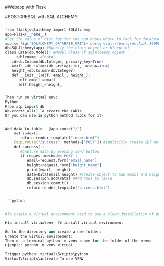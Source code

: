 #Webapp with Flask

#POSTGRESQL with SQL ALCHEMY

```python

from flask_sqlalchemy import SQLAlchemy
app=Flask(__name__)
#Set the value of dict key for the app knows where to look for database
app.config['SQLALCHEMY_DATABASE_URI']='postgresql://postgres:Azul.1995@localhost/height_collector1' 
db=SQLAlchemy(app) #Specify the class object or blueprint
class Data(db.Model): #Model class of sqlalchemy object
   __tablename__="data"
   id=db.Column(db.Integer, primary_key=True)
   email_=db.Column(db.String(120), unique=True)
   height_=db.Column(db.Integer)
   def __init__(self, email_, height_):
      self.email_=email_
      self.height_=height_


Then run on virtual env: 
Python
From app import db
Db.create_all() To create the Table
Or you can use in python method (Look for it)


Add data to table	@app.route("/")
	def index():
	   return render_template("index.html")
	@app.route("/success", methods=['POST']) #implicitly create GET method
	def success():
	   #Capture data by presing send button
	   if request.method=='POST':
	      email=request.form["email_name"]
	      height=request.form["height_name"]
	      print(email, height)
	      data=Data(email,height) #Create object to map email and height
	      db.session.add(data) #Add rows to table
	      db.session.commit()
	      return render_template("success.html")


```python


#To create a virtual environment need to use a clean installation of python, you can install there all the libraries that don-t want to install in the global 

Pip install virtualenv	To install virtual environment

Go to the directory and create a new folder:
Create the virtual environment:
Then on a terminal python -m venv <name for the folder of the venv>
Ejemplo: python -m venv virtual

Trigger python: virtual\Scripts\python
Virtual\Scripts\activate To use VENV

